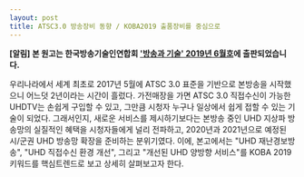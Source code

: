 ```yaml
---
layout: post
title: ATSC3.0 방송장비 동향 / KOBA2019 출품장비를 중심으로 
---
```


**[알림] 본 원고는 한국방송기술인연합회 ['방송과 기술' 2019년 6월호](http://tech.kobeta.com/%eb%b0%a9%ec%86%a1%ea%b3%bc%ea%b8%b0%ec%88%a0-2017%eb%85%84-5%ec%9b%94%ed%98%b8vol-257-%ec%95%88%eb%82%b4-2/)에 출판되었습니다.**

우리나라에서 세계 최초로 2017년 5월에 ATSC 3.0 표준을 기반으로 본방송을 시작했으니 어느덧 2년이라는 시간이 흘렀다. 가전매장을 가면 ATSC 3.0 직접수신이 가능한 UHDTV는 손쉽게 구입할 수 있고, 그만큼 시청자 누구나 일상에서 쉽게 접할 수 있는 기술이 되었다. 그래서인지, 새로운 서비스를 제시하기보다는 본방송 중인 UHD 지상파 방송망의 실질적인 혜택을 시청자들에게 널리 전파하고, 2020년과 2021년으로 예정된 시/군권 UHD 방송망 확장을 준비하는 분위기였다. 이에, 본고에서는 "UHD 재난경보방송", "UHD 직접수신 환경 개선", 그리고 "개선된 UHD 양방향 서비스"를 KOBA 2019 키워드를 핵심트렌드로 보고 상세히 살펴보고자 한다.
